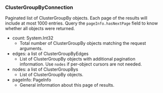 ### ClusterGroupByConnection
Paginated list of ClusterGroupBy objects. Each page of the results will include at most 1000 entries. Query the `pageInfo.hasNextPage` field to know whether all objects were returned.

- count: System.Int32
  - Total number of ClusterGroupBy objects matching the request arguments.
- edges: a list of ClusterGroupByEdges
  - List of ClusterGroupBy objects with additional pagination information. Use `nodes` if per-object cursors are not needed.
- nodes: a list of ClusterGroupBys
  - List of ClusterGroupBy objects.
- pageInfo: PageInfo
  - General information about this page of results.
